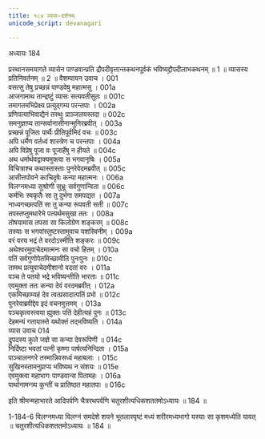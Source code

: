 ```yaml
---
title: १८४ व्यास-दर्शनम्
unicode_script: devanagari

---
```



अध्यायः 184

प्रस्थानसमयागते व्यासेन पाण्डवान्प्रति द्रौपदीवृत्तान्तकथनपूर्वकं भविष्यद्द्रौपदीलाभकथनम् ॥ 1 ॥ व्यासस्य प्रतिनिवर्तनम् ॥ 2 ॥
वैशम्पायन उवाच ।	001  
वसत्सु तेषु प्रच्छन्नं पाण्डवेषु महात्मसु ।	001a  
आजगामाथ तान्द्रष्टुं व्यासः सत्यवतीसुतः ॥	001c  
तमागतमभिप्रेक्ष्य प्रत्युद्गम्य परन्तपाः ।	002a  
प्रणिपत्याभिवाद्यैनं तस्थुः प्राञ्जलयस्तदा ॥	002c  
समनुज्ञाप्य तान्सर्वानासीनान्मुनिरब्रवीत् ।	003a  
प्रच्छन्नं पूजितः पार्थैः प्रीतिपूर्वमिदं वचः ॥	003c  
अपि धर्मेण वर्तध्वं शास्त्रेण च परन्तपाः ।	004a  
अपि विप्रेषु पूजा वः पूजार्हेषु न हीयते ॥	004c  
अथ धर्मार्थवद्वाक्यमुक्त्वा स भगवानृषिः ।	005a  
विचित्राश्च कथास्तास्ताः पुनरेवेदमब्रवीत् ॥	005c  
आसीत्तपोवने काचिदृषेः कन्या महात्मनः ।	006a  
विलग्नमध्या सुश्रोणी सुभ्रूः सर्वगुणान्विता ॥	006c  
कर्मभिः स्वकृतैः सा तु दुर्भगा समपद्यत ।	007a  
नाध्यगच्छत्पतिं सा तु कन्या रूपवती सती ॥	007c  
तपस्तप्तुमथारेभे पत्यर्थमसुखा ततः ।	008a  
तोषयामास तपसा सा किलोग्रेण शङ्करम् ॥	008c  
तस्याः स भगवांस्तुष्टस्तामुवाच यशस्विनीम् ।	009a  
वरं वरय भद्रं ते वरदोऽस्मीति शङ्करः ॥	009c  
अथेश्वरमुवाचेदमात्मनः सा वचो हितम् ।	010a  
पतिं सर्वगुणोपेतमिच्छामीति पुनःपुनः ॥	010c  
तामथ प्रत्युवाचेदमीशानो वदतां वरः ।	011a  
पञ्च ते पतयो भद्रे भविष्यन्तीति भारताः ॥	011c  
एवमुक्ता ततः कन्या देवं वरदमब्रवीत् ।	012a  
एकमिच्छाम्यहं देव त्वत्प्रसादात्पतिं प्रभो ॥	012c  
पुनरेवाब्रवीद्देव इदं वचनमुत्तमम् ।	013a  
पञ्चकृत्वस्त्वया ह्युक्तः पतिं देहीत्यहं पुनः ॥	013c  
देहमन्यं गतायास्ते यथोक्तं तद्भविष्यति ।	014a  
व्यास उवाच 	014  
द्रुपदस्य कुले जज्ञे सा कन्या देवरूपिणी ॥	014c  
निर्दिष्टा भवतां पत्नी कृष्णा पार्षत्यनिन्दिता ।	015a  
पाञ्चालनगरे तस्मान्निवसध्वं महाबलाः ।	015c  
सुखिनस्तामनुप्राप्य भविष्यथ न संशयः ॥	015e  
एवमुक्त्वा महाभागः पाण्डवान्स पितामहः ।	016a  
पार्थानामन्त्र्य कुन्तीं च प्रातिष्ठत महातपाः ॥ 	016c  

इति श्रीमन्महाभारते आदिपर्वणि चैत्ररथपर्वणि चतुरशीत्यधिकशततमोऽध्यायः ॥ 184 ॥

1-184-6 विलग्नमध्या विलग्नं समदेशे शयने भूतलास्पृष्टं मध्यं शरीरमध्यभागो यस्याः सा कृशमध्येति यावत् ॥ चतुरशीत्यधिकशततमोऽध्यायः ॥ 184 ॥